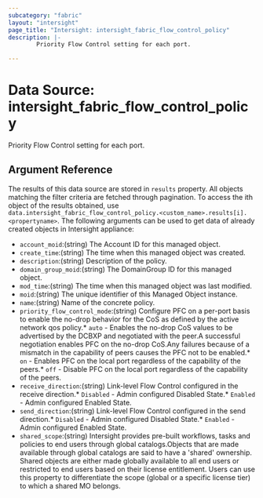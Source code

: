 ```yaml
---
subcategory: "fabric"
layout: "intersight"
page_title: "Intersight: intersight_fabric_flow_control_policy"
description: |-
        Priority Flow Control setting for each port.

---
```


# Data Source: intersight_fabric_flow_control_policy
Priority Flow Control setting for each port.
## Argument Reference
The results of this data source are stored in `results` property.
All objects matching the filter criteria are fetched through pagination.
To access the ith object of the results obtained, use `data.intersight_fabric_flow_control_policy.<custom_name>.results[i].<propertyname>`.
The following arguments can be used to get data of already created objects in Intersight appliance:
* `account_moid`:(string) The Account ID for this managed object. 
* `create_time`:(string) The time when this managed object was created. 
* `description`:(string) Description of the policy. 
* `domain_group_moid`:(string) The DomainGroup ID for this managed object. 
* `mod_time`:(string) The time when this managed object was last modified. 
* `moid`:(string) The unique identifier of this Managed Object instance. 
* `name`:(string) Name of the concrete policy. 
* `priority_flow_control_mode`:(string) Configure PFC on a per-port basis to enable the no-drop behavior for the CoS as defined by the active network qos policy.* `auto` - Enables the no-drop CoS values to be advertised by the DCBXP and negotiated with the peer.A successful negotiation enables PFC on the no-drop CoS.Any failures because of a mismatch in the capability of peers causes the PFC not to be enabled.* `on` - Enables PFC on the local port regardless of the capability of the peers.* `off` - Disable PFC on the local port regardless of the capability of the peers. 
* `receive_direction`:(string) Link-level Flow Control configured in the receive direction.* `Disabled` - Admin configured Disabled State.* `Enabled` - Admin configured Enabled State. 
* `send_direction`:(string) Link-level Flow Control configured in the send direction.* `Disabled` - Admin configured Disabled State.* `Enabled` - Admin configured Enabled State. 
* `shared_scope`:(string) Intersight provides pre-built workflows, tasks and policies to end users through global catalogs.Objects that are made available through global catalogs are said to have a 'shared' ownership. Shared objects are either made globally available to all end users or restricted to end users based on their license entitlement. Users can use this property to differentiate the scope (global or a specific license tier) to which a shared MO belongs. 
 
